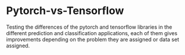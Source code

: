 # Pytorch-vs-Tensorflow
Testing the differences of the pytorch and tensorflow libraries in the different prediction and classification applications, each of them gives improvements depending on the problem they are assigned or data set assigned.
